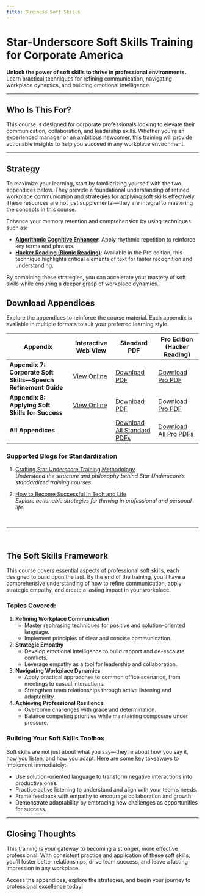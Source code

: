 ```yaml
---
title: Business Soft Skills
---
```


# Star-Underscore Soft Skills Training for Corporate America

**Unlock the power of soft skills to thrive in professional environments.** Learn practical techniques for refining communication, navigating workplace dynamics, and building emotional intelligence.

---

## Who Is This For?

This course is designed for corporate professionals looking to elevate their communication, collaboration, and leadership skills. Whether you’re an experienced manager or an ambitious newcomer, this training will provide actionable insights to help you succeed in any workplace environment.

---

## Strategy

To maximize your learning, start by familiarizing yourself with the two appendices below. They provide a foundational understanding of refined workplace communication and strategies for applying soft skills effectively. These resources are not just supplemental—they are integral to mastering the concepts in this course.

Enhance your memory retention and comprehension by using techniques such as:
- **[Algorithmic Cognitive Enhancer](/blog/2024-12-02-memory-algorithmic-cognitive-enhancer/)**: Apply rhythmic repetition to reinforce key terms and phrases.
- **[Hacker Reading (Bionic Reading)](/pro/)**: Available in the Pro edition, this technique highlights critical elements of text for faster recognition and understanding.

By combining these strategies, you can accelerate your mastery of soft skills while ensuring a deeper grasp of workplace dynamics.

## Download Appendices

Explore the appendices to reinforce the course material. Each appendix is available in multiple formats to suit your preferred learning style.

| Appendix                                  | Interactive Web View                                      | Standard PDF                                                                                      | Pro Edition (Hacker Reading) |
|-------------------------------------------|----------------------------------------------------------|---------------------------------------------------------------------------------------------------|-------------------------------|
| **Appendix 7: Corporate Soft Skills—Speech Refinement Guide** | [View Online](/appendices/website/appendix_7_soft_skills_development/) | [Download PDF](/training/appendices/pdf/Standard%20-%20Appendix%207%20Soft%20Skills%20Development.pdf)   | [Download Pro PDF](/pro)   |
| **Appendix 8: Applying Soft Skills for Success**            | [View Online](/appendices/website/appendix_8_applying_soft_skills_for_success/) | [Download PDF](/training/appendices/pdf/Standard%20-%20Appendix%208%20Applying%20Soft%20Skills%20For%20Success.pdf) | [Download Pro PDF](/pro)   |
| **All Appendices** |  | [Download All Standard PDFs](/training/appendices/zips/Business%20Soft%20Skills.zip) | [Download All Pro PDFs](/pro)  |


### **Supported Blogs for Standardization**

1. [Crafting Star Underscore Training Methodology](/blog/2024-12-09-crafting-star-underscore-training-methodology/)  
   *Understand the structure and philosophy behind Star Underscore’s standardized training courses.*

2. [How to Become Successful in Tech and Life](/blog/2024-12-29-how-to-become-successful-in-tech-and-life/)  
   *Explore actionable strategies for thriving in professional and personal life.*

<br />
<hr />
<br />

## The Soft Skills Framework

This course covers essential aspects of professional soft skills, each designed to build upon the last. By the end of the training, you’ll have a comprehensive understanding of how to refine communication, apply strategic empathy, and create a lasting impact in your workplace.

### Topics Covered:
1. **Refining Workplace Communication**
   - Master rephrasing techniques for positive and solution-oriented language.
   - Implement principles of clear and concise communication.
2. **Strategic Empathy**
   - Develop emotional intelligence to build rapport and de-escalate conflicts.
   - Leverage empathy as a tool for leadership and collaboration.
3. **Navigating Workplace Dynamics**
   - Apply practical approaches to common office scenarios, from meetings to casual interactions.
   - Strengthen team relationships through active listening and adaptability.
4. **Achieving Professional Resilience**
   - Overcome challenges with grace and determination.
   - Balance competing priorities while maintaining composure under pressure.

### Building Your Soft Skills Toolbox

Soft skills are not just about what you say—they’re about how you say it, how you listen, and how you adapt. Here are some key takeaways to implement immediately:
- Use solution-oriented language to transform negative interactions into productive ones.
- Practice active listening to understand and align with your team’s needs.
- Frame feedback with empathy to encourage collaboration and growth.
- Demonstrate adaptability by embracing new challenges as opportunities for success.

---

## Closing Thoughts

This training is your gateway to becoming a stronger, more effective professional. With consistent practice and application of these soft skills, you’ll foster better relationships, drive team success, and leave a lasting impression in any workplace.

Access the appendices, explore the strategies, and begin your journey to professional excellence today!
